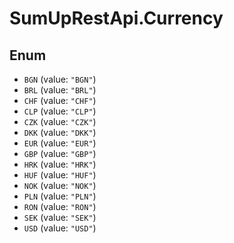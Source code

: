 # SumUpRestApi.Currency

## Enum

* `BGN` (value: `"BGN"`)
* `BRL` (value: `"BRL"`)
* `CHF` (value: `"CHF"`)
* `CLP` (value: `"CLP"`)
* `CZK` (value: `"CZK"`)
* `DKK` (value: `"DKK"`)
* `EUR` (value: `"EUR"`)
* `GBP` (value: `"GBP"`)
* `HRK` (value: `"HRK"`)
* `HUF` (value: `"HUF"`)
* `NOK` (value: `"NOK"`)
* `PLN` (value: `"PLN"`)
* `RON` (value: `"RON"`)
* `SEK` (value: `"SEK"`)
* `USD` (value: `"USD"`)
